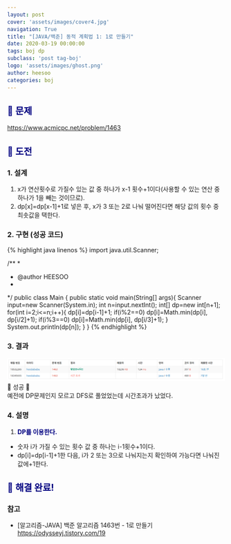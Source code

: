 ```yaml
---
layout: post
cover: 'assets/images/cover4.jpg'
navigation: True
title: "[JAVA/백준] 동적 계획법 1: 1로 만들기"
date: 2020-03-19 00:00:00
tags: boj dp
subclass: 'post tag-boj'
logo: 'assets/images/ghost.png'
author: heesoo
categories: boj
---
```

## <span style="color:navy">👀 문제</span>
<https://www.acmicpc.net/problem/1463>

## <span style="color:navy">👊 도전</span>

### 1. 설계
1. x가 연산횟수로 가질수 있는 값 중 하나가 x-1 횟수+1이다(사용할 수 있는 연산 중 하나가 1을 빼는 것이므로).
2. dp[x]=dp[x-1]+1로 넣은 후, x가 3 또는 2로 나눠 떨어진다면 해당 값의 횟수 중 최솟값을 택한다.

### 2. 구현 (성공 코드)
{% highlight java linenos %}
import java.util.Scanner;

/**
 * 
 * @author HEESOO
 *
 */
public class Main {
	public static void main(String[] args){
		Scanner input=new Scanner(System.in);
		int n=input.nextInt();
		int[] dp=new int[n+1];
		for(int i=2;i<=n;i++){
			dp[i]=dp[i-1]+1;
			if(i%2==0)
				dp[i]=Math.min(dp[i], dp[i/2]+1);
			if(i%3==0)
				dp[i]=Math.min(dp[i], dp[i/3]+1);
		}
		System.out.println(dp[n]);
	}
}
 {% endhighlight %}

### 3. 결과
![실행결과](./assets/images/200319_1.PNG)
🤟 성공 🤟  
예전에 DP문제인지 모르고 DFS로 풀었었는데 시간초과가 났었다.

### 4. 설명
1. **<span style="color:navy">DP를 이용한다.</span>**
- 숫자 i가 가질 수 있는 횟수 값 중 하나는 i-1횟수+1이다.
- dp[i]=dp[i-1]+1한 다음, i가 2 또는 3으로 나눠지는지 확인하여 가능다면 나눠진 값에+1한다.

## <span style="color:navy">👏 해결 완료!</span>

### 참고
- [알고리즘-JAVA] 백준 알고리즘 1463번 - 1로 만들기 <https://odysseyj.tistory.com/19>
